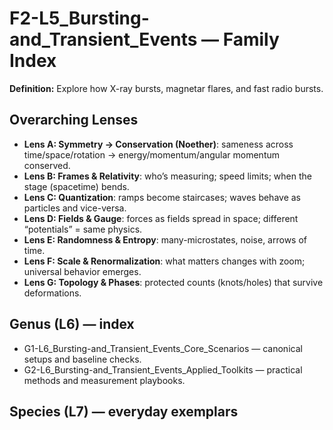 # F2-L5_Bursting-and_Transient_Events — Family Index
**Definition:** Explore how X-ray bursts, magnetar flares, and fast radio bursts.

## Overarching Lenses

- **Lens A: Symmetry -> Conservation (Noether)**: sameness across time/space/rotation → energy/momentum/angular momentum conserved.
- **Lens B: Frames & Relativity**: who’s measuring; speed limits; when the stage (spacetime) bends.
- **Lens C: Quantization**: ramps become staircases; waves behave as particles and vice-versa.
- **Lens D: Fields & Gauge**: forces as fields spread in space; different “potentials” = same physics.
- **Lens E: Randomness & Entropy**: many-microstates, noise, arrows of time.
- **Lens F: Scale & Renormalization**: what matters changes with zoom; universal behavior emerges.
- **Lens G: Topology & Phases**: protected counts (knots/holes) that survive deformations.

## Genus (L6) — index
- G1-L6_Bursting-and_Transient_Events_Core_Scenarios — canonical setups and baseline checks.
- G2-L6_Bursting-and_Transient_Events_Applied_Toolkits — practical methods and measurement playbooks.

## Species (L7) — everyday exemplars
